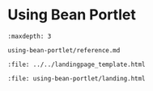 # Using Bean Portlet

```{toctree}
:maxdepth: 3

using-bean-portlet/reference.md
```

```{raw} html
:file: ../../landingpage_template.html
```

```{raw} html
:file: using-bean-portlet/landing.html
```